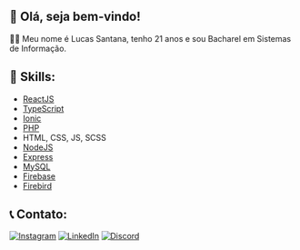 ## 👋 Olá, seja bem-vindo!
👨‍💻 Meu nome é Lucas Santana, tenho 21 anos e sou Bacharel em Sistemas de Informação.

## 🚀 Skills:
- [ReactJS](https://reactjs.org/)
- [TypeScript](https://www.typescriptlang.org/)
- [Ionic](https://ionicframework.com/)
- [PHP](https://www.php.net/)
- HTML, CSS, JS, SCSS
- [NodeJS](https://nodejs.org/en/)
- [Express](https://expressjs.com/)
- [MySQL](https://www.mysql.com/)
- [Firebase](https://firebase.google.com/)
- [Firebird](https://firebirdsql.org/)

## 📞 Contato:
[![Instagram](https://img.shields.io/badge/Instagram-E4405F?style=for-the-badge&logo=instagram&logoColor=white)](https://www.instagram.com/quinhaas/)
[![LinkedIn](https://img.shields.io/badge/Linkedin-0A66C2?style=for-the-badge&logo=linkedin&logoColor=white)](https://www.linkedin.com/in/lucas-santana-bb033120a/)
[![Discord](https://img.shields.io/badge/Discord-7289DA?style=for-the-badge&logo=discord&logoColor=white)](https://discordapp.com/users/302585910363684864/)

